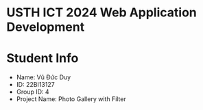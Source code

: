 USTH ICT 2024 Web Application Development
=====================================================

Student Info
=======================

* Name: Vũ Đức Duy
* ID: 22BI13127
* Group ID: 4
* Project Name: Photo Gallery with Filter
